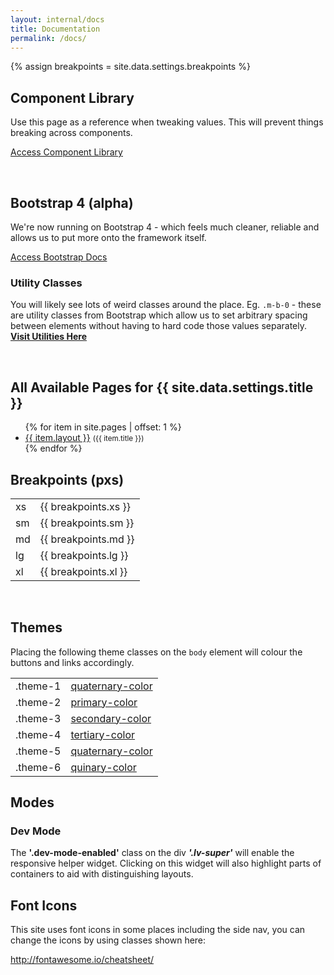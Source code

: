 ```yaml
---
layout: internal/docs
title: Documentation
permalink: /docs/
---
```


{% assign breakpoints = site.data.settings.breakpoints %}

<h2>Component Library</h2>
<p>Use this page as a reference when tweaking values. This will prevent things breaking across components.</p>
<p><a class="btn btn-primary btn-text" href="/component-library/">Access Component Library <i class="fa fa-angle-right"></i></a></p>
<br>

<h2>Bootstrap 4 (alpha)</h2>

<p>We're now running on Bootstrap 4 - which feels much cleaner, reliable and allows us to put more onto the framework itself.</p>

<p><a class="btn btn-warning btn-text" href="http://v4-alpha.getbootstrap.com/getting-started/introduction/" target="_blank">Access Bootstrap Docs <i class="fa fa-angle-right"></i></a></p>

<h3>Utility Classes</h3>

<p>You will likely see lots of weird classes around the place. Eg. <code>.m-b-0</code> - these are utility classes from Bootstrap which allow us to set arbitrary spacing between elements without having to hard code those values separately. <b><a href="http://v4-alpha.getbootstrap.com/components/utilities/" target="_blank">Visit Utilities Here</a></b></p>

<br>

<h2>All Available Pages for {{ site.data.settings.title }}</h2>
<ul class="triangle-list check-list">
	{% for item in site.pages | offset: 1 %}
		<li><a href="{{ item.url }}">{{ item.layout }}</a> <small>({{ item.title }})</small></li>
	{% endfor %}
</ul>

<h2>Breakpoints (pxs)</h2>

<table class="table" style="width: 300px;">
	<tr>
		<td>xs</td>
		<td>{{ breakpoints.xs }}</td>
	</tr>
	<tr>
		<td>sm</td>
		<td>{{ breakpoints.sm }}</td>
	</tr>
	<tr>
		<td>md</td>
		<td>{{ breakpoints.md }}</td>
	</tr>
	<tr>
		<td>lg</td>
		<td>{{ breakpoints.lg }}</td>
	</tr>
	<tr>
		<td>xl</td>
		<td>{{ breakpoints.xl }}</td>
	</tr>
</table>

<br>

<h2>Themes</h2>

<p>Placing the following theme classes on the <code>body</code> element will colour the buttons and links accordingly.</p>

<table class="table" style="width: 300px;">
	<tr class="theme-1">
		<td>.theme-1</td>
		<td><a class="btn btn-primary" href="#">quaternary-color</a></td>
	</tr>
	<tr class="theme-2">
		<td>.theme-2</td>
		<td><a class="btn btn-primary" href="#">primary-color</a></td>
	</tr>
	<tr class="theme-3">
		<td>.theme-3</td>
		<td><a class="btn btn-primary" href="#">secondary-color</a></td>
	</tr>
	<tr class="theme-4">
		<td>.theme-4</td>
		<td><a class="btn btn-primary" href="#">tertiary-color</a></td>
	</tr>
	<tr class="theme-5">
		<td>.theme-5</td>
		<td><a class="btn btn-primary" href="#">quaternary-color</a></td>
	</tr>
	<tr class="theme-6">
		<td>.theme-6</td>
		<td><a class="btn btn-primary" href="#">quinary-color</a></td>
	</tr>
</table>

<h2>Modes</h2>

<h3>Dev Mode</h3>
<p class="panel">The <b>'.dev-mode-enabled'</b> class on the div <b><i>'.lv-super'</i></b> will enable the responsive helper widget. Clicking on this widget will also highlight parts of containers to aid with distinguishing layouts.</p>

<h2>Font Icons</h2>

<p>This site uses font icons in some places including the side nav, you can change the icons by using classes shown here:</p>

<p><a href="http://fontawesome.io/cheatsheet/">http://fontawesome.io/cheatsheet/</a></p>